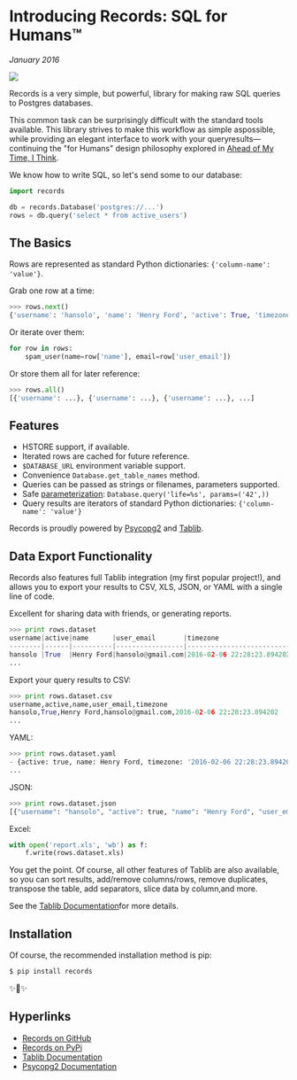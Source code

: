 # Introducing Records: SQL for Humans™
*January 2016*





![](https://images.squarespace-cdn.com/content/v1/665498111876725f7613f1e6/1719666521244-CB274HKKRV8TKXMXTN79/e44c8-img.jpg)

Records is a very simple, but powerful, library for making raw SQL queries to Postgres databases.

This common task can be surprisingly difficult with the standard tools available. This library strives to make this workflow as simple aspossible, while providing an elegant interface to work with your queryresults—continuing the "for Humans" design philosophy explored in [Ahead of My Time, I Think](/essays/2025-08-26-ahead_of_my_time_i_think).

 We know how to write SQL, so let's send some to our database:


```python
import records

db = records.Database('postgres://...')
rows = db.query('select * from active_users')
```
 ## The Basics

 Rows are represented as standard Python dictionaries: `{'column-name': 'value'}`.

 Grab one row at a time:


```python
>>> rows.next()
{'username': 'hansolo', 'name': 'Henry Ford', 'active': True, 'timezone': datetime.datetime(2016, 2, 6, 22, 28, 23, 894202), 'user_email': 'hansolo@gmail.com'}
```
 Or iterate over them:


```python
for row in rows:
    spam_user(name=row['name'], email=row['user_email'])
```
 Or store them all for later reference:


```python
>>> rows.all()
[{'username': ...}, {'username': ...}, {'username': ...}, ...]
```
 ## Features

 * HSTORE support, if available.
* Iterated rows are cached for future reference.
* `$DATABASE_URL` environment variable support.
* Convenience `Database.get_table_names` method.
* Queries can be passed as strings or filenames, parameters supported.
* Safe [parameterization](http://initd.org/psycopg/docs/usage.html): `Database.query('life=%s', params=('42',))`
* Query results are iterators of standard Python dictionaries: `{'column-name': 'value'}`

 Records is proudly powered by [Psycopg2](https://pypi.python.org/pypi/psycopg2) and [Tablib](http://docs.python-tablib.org/en/latest/).

 ## Data Export Functionality

 Records also features full Tablib integration (my first popular project!), and allows you to export your results to CSV, XLS, JSON, or YAML with a single line of code.

 Excellent for sharing data with friends, or generating reports.


```python
>>> print rows.dataset
username|active|name      |user_email       |timezone
--------|------|----------|-----------------|---------------------------
hansolo |True  |Henry Ford|hansolo@gmail.com|2016-02-06 22:28:23.894202
...
```
 Export your query results to CSV:


```python
>>> print rows.dataset.csv
username,active,name,user_email,timezone
hansolo,True,Henry Ford,hansolo@gmail.com,2016-02-06 22:28:23.894202
...
```
 YAML:


```python
>>> print rows.dataset.yaml
- {active: true, name: Henry Ford, timezone: '2016-02-06 22:28:23.894202', user_email: hansolo@gmail.com, username: hansolo}
...
```
 JSON:


```python
>>> print rows.dataset.json
[{"username": "hansolo", "active": true, "name": "Henry Ford", "user_email": "hansolo@gmail.com", "timezone": "2016-02-06 22:28:23.894202"}, ...]
```
 Excel:


```python
with open('report.xls', 'wb') as f:
    f.write(rows.dataset.xls)
```
You get the point. Of course, all other features of Tablib are also available, so you can sort results, add/remove columns/rows, remove duplicates, transpose the table, add separators, slice data by column,and more.

 See the [Tablib Documentation](http://docs.python-tablib.org/en/latest/)for more details.

 ## Installation

 Of course, the recommended installation method is pip:


```bash
$ pip install records
```
 ✨🍰✨

 ## Hyperlinks

 * [Records on GitHub](https://github.com/kennethreitz/records)
* [Records on PyPi](https://pypi.python.org/pypi/records/)
* [Tablib Documentation](http://docs.python-tablib.org/en/latest/)
* [Psycopg2 Documentation](http://initd.org/psycopg/docs/)
